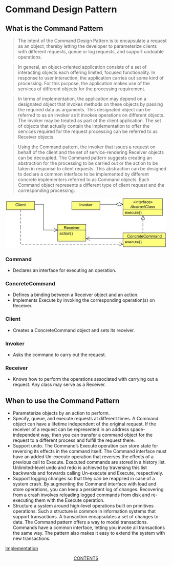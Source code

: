 #   Command Design Pattern


##  What is the Command Pattern
>   The intent of the Command Design Pattern is to encapsulate a request as an object, thereby letting the developer to parameterize
    clients with different requests, queue or log requests, and support undoable operations.
    
>   In general, an object-oriented application consists of a set of interacting objects each offering limited, focused functionality. In
    response to user interaction, the application carries out some kind of processing. For this purpose, the application makes use of
    the services of different objects for the processing requirement.
    
>   In terms of implementation, the application may depend on a designated object that invokes methods on these objects by passing
    the required data as arguments. This designated object can be referred to as an invoker as it invokes operations on different
    objects. The invoker may be treated as part of the client application. The set of objects that actually contain the implementation
    to offer the services required for the request processing can be referred to as Receiver objects.
    
>   Using the Command pattern, the invoker that issues a request on behalf of the client and the set of service-rendering Receiver
    objects can be decoupled. The Command pattern suggests creating an abstraction for the processing to be carried out or the action
    to be taken in response to client requests. This abstraction can be designed to declare a common interface to be implemented
    by different concrete implementers referred to as Command objects. Each Command object represents a different type of client
    request and the corresponding processing.

    
![UML diagram](https://github.com/11andrew1991/design_patterns/blob/master/Command/img/command.PNG)


### Command
-   Declares an interface for executing an operation.

### ConcreteCommand
-   Defines a binding between a Receiver object and an action.
-   Implements Execute by invoking the corresponding operation(s) on Receiver.

### Client
-   Creates a ConcreteCommand object and sets its receiver.

### Invoker
-   Asks the command to carry out the request.

### Receiver
-   Knows how to perform the operations associated with carrying out a request. Any class may serve as a Receiver.


##  When to use the Command Pattern
-   Parameterize objects by an action to perform.
-   Specify, queue, and execute requests at different times. A Command object can have a lifetime independent of the original
    request. If the receiver of a request can be represented in an address space-independent way, then you can transfer a command
    object for the request to a different process and fulfill the request there.
-   Support undo. The Command’s Execute operation can store state for reversing its effects in the command itself. The
    Command interface must have an added Un-execute operation that reverses the effects of a previous call to Execute.
    Executed commands are stored in a history list. Unlimited-level undo and redo is achieved by traversing this list backwards
    and forwards calling Un-execute and Execute, respectively.
-   Support logging changes so that they can be reapplied in case of a system crash. By augmenting the Command interface
    with load and store operations, you can keep a persistent log of changes. Recovering from a crash involves reloading logged
    commands from disk and re-executing them with the Execute operation.
-   Structure a system around high-level operations built on primitives operations. Such a structure is common in information
    systems that support transactions. A transaction encapsulates a set of changes to data. The Command pattern offers a way to
    model transactions. Commands have a common interface, letting you invoke all transactions the same way. The pattern also
    makes it easy to extend the system with new transactions.
    
    
[Implementation](https://github.com/11andrew1991/design_patterns/tree/master/Command/app/)


<p align="center">
  <a href="https://github.com/11andrew1991/design_patterns#design-patterns">CONTENTS</a>
</p>       